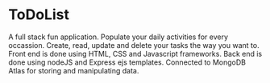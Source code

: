 # ToDoList
A full stack fun application.
Populate your daily activities for every occassion.
Create, read, update and delete your tasks the way you want to.
Front end is done using HTML, CSS and Javascript frameworks.
Back end is done using nodeJS and Express ejs templates.
Connected to MongoDB Atlas for storing and manipulating data.
